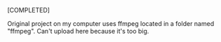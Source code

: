 [COMPLETED]

Original project on my computer uses ffmpeg located in a folder named "ffmpeg". Can't upload here because it's too big.
